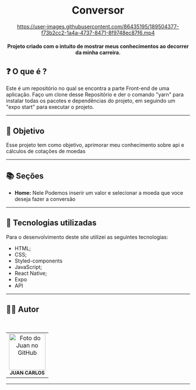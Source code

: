<h1 align="center">
  <br>Conversor
</h1>

<div align="center">

https://user-images.githubusercontent.com/86435195/189504377-f73b2cc2-1a4a-4737-8471-8f9748ec87f6.mp4

</div>







<h4 align="center">
  Projeto criado com o intuito de mostrar meus conhecimentos ao decorrer da minha carreira.
</h4>

## ❓ O que é ?

Este é um repositório no qual se encontra a parte Front-end de uma aplicação. Faço um clone desse Repositório e der o comando "yarn" para instalar todas os pacotes e dependências do projeto, em seguindo um "expo start" para executar o projeto.

<hr>

## 🎯 Objetivo

Esse projeto tem como objetivo, aprimorar meu conhecimento sobre api e cálculos de cotações de moedas

<hr>

## 📚 Seções
- **Home:** Nele Podemos inserir um valor e selecionar a moeda que voce deseja fazer a conversão
---

## 💼 Tecnologias utilizadas

Para o desenvolvimento deste site utilizei as seguintes tecnologias:

- HTML;
- CSS;
- Styled-components
- JavaScript;
- React Native;
- Expo
- API

---

## 👨‍💻 Autor

 <br>
<table>
  <tr>
    <td align="center">
      <a href="https://github.com/JuanCarllos13">
        <img src="https://github.com/JuanCarllos13.png" width="100px;" height="100px" alt="Foto do Juan no GitHub"/><br>
        <sub>
          <b>JUAN CARLOS</b>
        </sub>
      </a>
    </td>
  </tr>
</table>
</table>
<hr>
